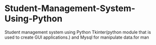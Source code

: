 # Student-Management-System-Using-Python
Student management system using Python Tkinter(python module that is used to create GUI applications.) and Mysql for manipulate data.for man 
